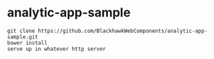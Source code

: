 analytic-app-sample
================

    git clone https://github.com/BlackhawkWebComponents/analytic-app-sample.git
    bower install
    serve up in whatever http server
